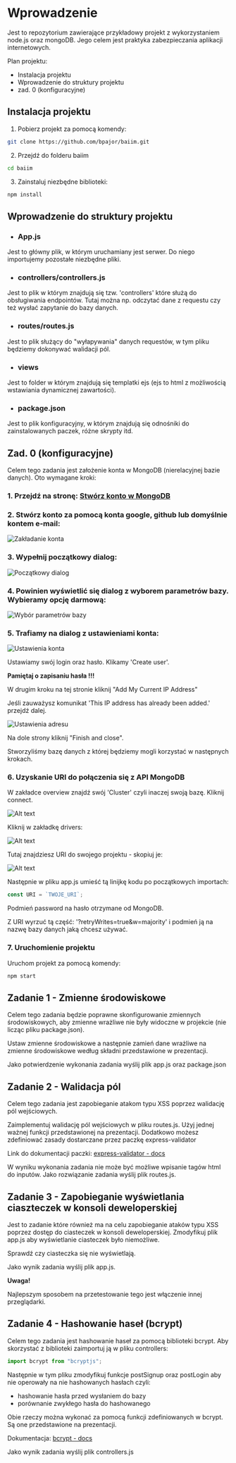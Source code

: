 ﻿# Wprowadzenie

Jest to repozytorium zawierające przykładowy projekt z wykorzystaniem node.js oraz mongoDB. Jego celem jest praktyka zabezpieczania aplikacji internetowych.

Plan projektu:

- Instalacja projektu
- Wprowadzenie do struktury projektu
- zad. 0 (konfiguracyjne)

## Instalacja projektu

1. Pobierz projekt za pomocą komendy:

```bash
git clone https://github.com/bpajor/baiim.git
```

2. Przejdź do folderu baiim

```bash
cd baiim
```

3. Zainstaluj niezbędne biblioteki:

```bash
npm install
```

## Wprowadzenie do struktury projektu

- ### App.js

Jest to główny plik, w którym uruchamiany jest serwer. Do niego importujemy pozostałe niezbędne pliki.

- ### controllers/controllers.js

Jest to plik w którym znajdują się tzw. 'controllers' które służą do obsługiwania endpointów. Tutaj można np. odczytać dane z requestu czy też wysłać zapytanie do bazy danych.

- ### routes/routes.js

Jest to plik służący do "wyłapywania" danych requestów, w tym pliku będziemy dokonywać walidacji pól.

- ### views

Jest to folder w którym znajdują się templatki ejs (ejs to html z możliwością wstawiania dynamicznej zawartości).

- ### package.json

Jest to plik konfiguracyjny, w którym znajdują się odnośniki do zainstalowanych paczek, różne skrypty itd.

## Zad. 0 (konfiguracyjne)

Celem tego zadania jest założenie konta w MongoDB (nierelacyjnej bazie danych). Oto wymagane kroki:

### 1. Przejdź na stronę: [Stwórz konto w MongoDB](https://account.mongodb.com/account/register)

### 2. Stwórz konto za pomocą konta google, github lub domyślnie kontem e-mail:

![Zakładanie konta](image-1.png)

### 3. Wypełnij początkowy dialog:

![Początkowy dialog](image-2.png)

### 4. Powinien wyświetlić się dialog z wyborem parametrów bazy. Wybieramy opcję darmową:

![Wybór parametrów bazy](image-3.png)

### 5. Trafiamy na dialog z ustawieniami konta:

![Ustawienia konta](image-4.png)

Ustawiamy swój login oraz hasło. Klikamy 'Create user'.

<b>Pamiętaj o zapisaniu hasła !!!</b>

W drugim kroku na tej stronie kliknij "Add My Current IP Address"

Jeśli zauważysz komunikat 'This IP address has already been added.' przejdź dalej.

![Ustawienia adresu](image-5.png)

Na dole strony kliknij "Finish and close".

Stworzyliśmy bazę danych z której będziemy mogli korzystać w następnych krokach.

### 6. Uzyskanie URI do połączenia się z API MongoDB

W zakładce overview znajdź swój 'Cluster' czyli inaczej swoją bazę. Kliknij connect.

![Alt text](image-7.png)

Kliknij w zakładkę drivers:

![Alt text](image-8.png)

Tutaj znajdziesz URI do swojego projektu - skopiuj je:

![Alt text](image-9.png)

Następnie w pliku app.js umieść tą linijkę kodu po początkowych importach:

```javascript
const URI = `TWOJE_URI`;
```

Podmień password na hasło otrzymane od MongoDB.

Z URI wyrzuć tą część: '?retryWrites=true&w=majority' i podmień ją na nazwę bazy danych jaką chcesz używać.

### 7. Uruchomienie projektu

Uruchom projekt za pomocą komendy:

```bash
npm start
```

## Zadanie 1 - Zmienne środowiskowe

Celem tego zadania będzie poprawne skonfigurowanie zmiennych środowiskowych, aby zmienne wrażliwe nie były widoczne w projekcie (nie licząc pliku package.json).

Ustaw zmienne środowiskowe a następnie zamień dane wrażliwe na zmienne środowiskowe według składni przedstawione w prezentacji.

Jako potwierdzenie wykonania zadania wyślij plik app.js oraz package.json

## Zadanie 2 - Walidacja pól

Celem tego zadania jest zapobieganie atakom typu XSS poprzez walidację pól wejściowych.

Zaimplementuj walidację pól wejściowych w pliku routes.js. Użyj jednej ważnej funkcji przedstawionej na prezentacji. Dodatkowo możesz zdefiniować zasady dostarczane przez paczkę express-validator

Link do dokumentacji paczki: [express-validator - docs](https://github.com/validatorjs/validator.js)

W wyniku wykonania zadania nie może być możliwe wpisanie tagów html do inputów. Jako rozwiązanie zadania wyślij plik routes.js.

## Zadanie 3 - Zapobieganie wyświetlania ciaszteczek w konsoli deweloperskiej

Jest to zadanie które również ma na celu zapobieganie ataków typu XSS poprzez dostęp do ciasteczek w konsoli deweloperskiej. Zmodyfikuj plik app.js aby wyświetlanie ciasteczek było niemożliwe.

Sprawdź czy ciasteczka się nie wyświetlają.

Jako wynik zadania wyślij plik app.js.

<b>Uwaga!</b>

Najlepszym sposobem na przetestowanie tego jest włączenie innej przeglądarki.

## Zadanie 4 - Hashowanie haseł (bcrypt)

Celem tego zadania jest hashowanie haseł za pomocą biblioteki bcrypt. Aby skorzystać z biblioteki zaimportuj ją w pliku controllers:

```javascript
import bcrypt from "bcryptjs";
```

Następnie w tym pliku zmodyfikuj funkcje postSignup oraz postLogin aby nie operowały na nie hashowanych hasłach czyli:

- hashowanie hasła przed wysłaniem do bazy
- porównanie zwykłego hasła do hashowanego

Obie rzeczy można wykonać za pomocą funkcji zdefiniowanych w bcrypt. Są one przedstawione na prezentacji.

Dokumentacja: [bcrypt - docs](https://www.npmjs.com/package/bcrypt)

Jako wynik zadania wyślij plik controllers.js
